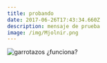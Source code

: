 ```yaml
---
title: probando
date: 2017-06-26T17:43:34.660Z
description: mensaje de prueba
image: /img/Mjolnir.png
---
```


![garrotazos](/img/garrotazos.jpg) ¿funciona?